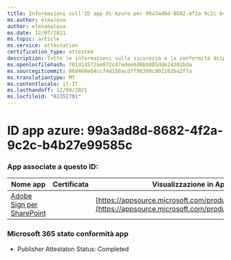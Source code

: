 ```yaml
---
title: Informazioni sull'ID app di Azure per 99a3ad8d-8682-4f2a-9c2c-b4b27e99585c
ms.author: elmalova
author: elenamalova
ms.date: 12/07/2021
ms.topic: article
ms.service: attestation
certification_type: attested
description: Tutte le informazioni sulla sicurezza e la conformità disponibili per 99a3ad8d-8682-4f2a-9c2c-b4b27e99585c.
ms.openlocfilehash: f01d14572ae072c47edee6d0bb005dde24302bda
ms.sourcegitcommit: 06d460e64ccf4d150acd7f90309c902262ba2f7a
ms.translationtype: MT
ms.contentlocale: it-IT
ms.lasthandoff: 12/08/2021
ms.locfileid: "61351701"
---
```

# <a name="azure-app-id-99a3ad8d-8682-4f2a-9c2c-b4b27e99585c"></a>ID app azure: 99a3ad8d-8682-4f2a-9c2c-b4b27e99585c


### <a name="apps-associated-with-this-id"></a>App associate a questo ID:
| **Nome app** | **Certificata** | **Visualizzazione in AppSource** |
|--------------|---------------|-----------------------|
| [Adobe Sign per SharePoint](https://docs.microsoft.com/microsoft-365-app-certification/forward/WA104381012) |  | [https://appsource.microsoft.com/product/office/WA104381012](https://appsource.microsoft.com/product/office/WA104381012) |

### <a name="microsoft-365-app-compliance-status"></a>Microsoft 365 stato conformità app
- Publisher Attestaton Status: Completed
